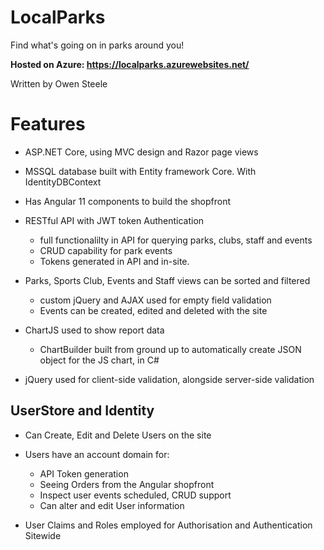 # LocalParks
Find what's going on in parks around you! 

**Hosted on Azure: https://localparks.azurewebsites.net/**

Written by Owen Steele

# Features

* ASP.NET Core, using MVC design and Razor page views

* MSSQL database built with Entity framework Core. With IdentityDBContext

* Has Angular 11 components to build the shopfront  

* RESTful API with JWT token Authentication
  * full functionalilty in API for querying parks, clubs, staff and events
  * CRUD capability for park events
  * Tokens generated in API and in-site.

* Parks, Sports Club, Events and Staff views can be sorted and filtered
  * custom jQuery and AJAX used for empty field validation
  * Events can be created, edited and deleted with the site

* ChartJS used to show report data
  * ChartBuilder built from ground up to automatically create JSON object for the JS chart, in C#

* jQuery used for client-side validation, alongside server-side validation

## UserStore and Identity 

* Can Create, Edit and Delete Users on the site

* Users have an account domain for:
  * API Token generation
  * Seeing Orders from the Angular shopfront
  * Inspect user events scheduled, CRUD support
  * Can alter and edit User information

* User Claims and Roles employed for Authorisation and Authentication Sitewide
